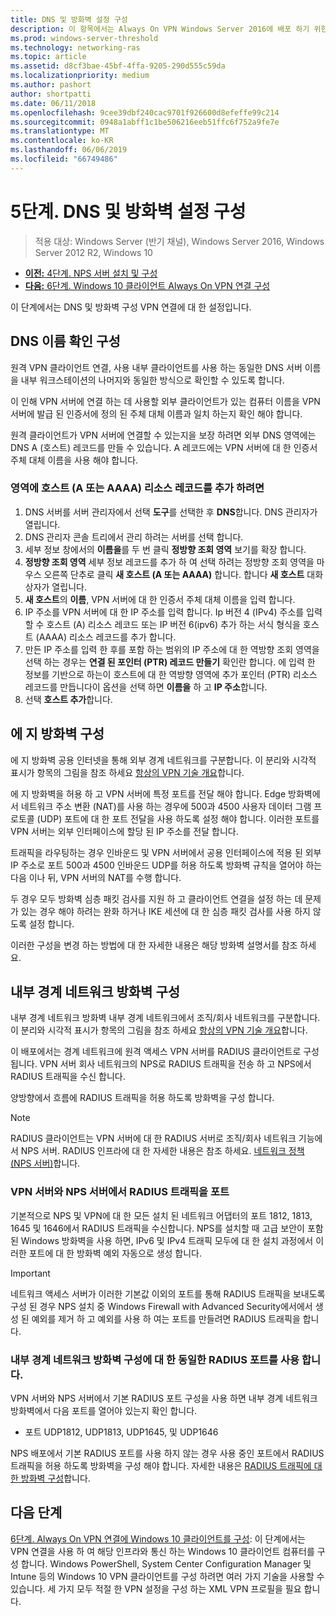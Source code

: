 ```yaml
---
title: DNS 및 방화벽 설정 구성
description: 이 항목에서는 Always On VPN Windows Server 2016에 배포 하기 위한 자세한 지침을 제공 합니다.
ms.prod: windows-server-threshold
ms.technology: networking-ras
ms.topic: article
ms.assetid: d8cf3bae-45bf-4ffa-9205-290d555c59da
ms.localizationpriority: medium
ms.author: pashort
author: shortpatti
ms.date: 06/11/2018
ms.openlocfilehash: 9cee39dbf240cac9701f926600d8efeffe99c214
ms.sourcegitcommit: 0948a1abff1c1be506216eeb51ffc6f752a9fe7e
ms.translationtype: MT
ms.contentlocale: ko-KR
ms.lasthandoff: 06/06/2019
ms.locfileid: "66749486"
---
```

# <a name="step-5-configure-dns-and-firewall-settings"></a>5단계. DNS 및 방화벽 설정 구성

>적용 대상: Windows Server (반기 채널), Windows Server 2016, Windows Server 2012 R2, Windows 10

- [**이전:** 4단계. NPS 서버 설치 및 구성](vpn-deploy-nps.md)
- [**다음:** 6단계. Windows 10 클라이언트 Always On VPN 연결 구성](vpn-deploy-client-vpn-connections.md)

이 단계에서는 DNS 및 방화벽 구성 VPN 연결에 대 한 설정입니다.

## <a name="configure-dns-name-resolution"></a>DNS 이름 확인 구성

원격 VPN 클라이언트 연결, 사용 내부 클라이언트를 사용 하는 동일한 DNS 서버 이름을 내부 워크스테이션의 나머지와 동일한 방식으로 확인할 수 있도록 합니다.

이 인해 VPN 서버에 연결 하는 데 사용할 외부 클라이언트가 있는 컴퓨터 이름을 VPN 서버에 발급 된 인증서에 정의 된 주체 대체 이름과 일치 하는지 확인 해야 합니다.

원격 클라이언트가 VPN 서버에 연결할 수 있는지을 보장 하려면 외부 DNS 영역에는 DNS A (호스트) 레코드를 만들 수 있습니다. A 레코드에는 VPN 서버에 대 한 인증서 주체 대체 이름을 사용 해야 합니다.

### <a name="to-add-a-host-a-or-aaaa-resource-record-to-a-zone"></a>영역에 호스트 (A 또는 AAAA) 리소스 레코드를 추가 하려면

1. DNS 서버를 서버 관리자에서 선택 **도구**를 선택한 후 **DNS**합니다. DNS 관리자가 열립니다.
2. DNS 관리자 콘솔 트리에서 관리 하려는 서버를 선택 합니다.
3. 세부 정보 창에서의 **이름을**를 두 번 클릭 **정방향 조회 영역** 보기를 확장 합니다.
4. **정방향 조회 영역** 세부 정보 레코드를 추가 하 여 선택 하려는 정방향 조회 영역을 마우스 오른쪽 단추로 클릭 **새 호스트 (A 또는 AAAA)** 합니다. 합니다 **새 호스트** 대화 상자가 열립니다.
5. **새 호스트**의 **이름**, VPN 서버에 대 한 인증서 주체 대체 이름을 입력 합니다.
6. IP 주소를 VPN 서버에 대 한 IP 주소를 입력 합니다. Ip 버전 4 (IPv4) 주소를 입력할 수 호스트 (A) 리소스 레코드 또는 IP 버전 6(ipv6) 추가 하는 서식 형식을 호스트 (AAAA) 리소스 레코드를 추가 합니다.
7. 만든 IP 주소를 입력 한 후를 포함 하는 범위의 IP 주소에 대 한 역방향 조회 영역을 선택 하는 경우는 **연결 된 포인터 (PTR) 레코드 만들기** 확인란 합니다.  에 입력 한 정보를 기반으로 하는이 호스트에 대 한 역방향 영역에 추가 포인터 (PTR) 리소스 레코드를 만듭니다이 옵션을 선택 하면 **이름을** 하 고 **IP 주소**합니다.
8. 선택 **호스트 추가**합니다.

## <a name="configure-the-edge-firewall"></a>에 지 방화벽 구성

에 지 방화벽 공용 인터넷을 통해 외부 경계 네트워크를 구분합니다. 이 분리와 시각적 표시가 항목의 그림을 참조 하세요 [항상의 VPN 기술 개요](../always-on-vpn-technology-overview.md)합니다.

에 지 방화벽을 허용 하 고 VPN 서버에 특정 포트를 전달 해야 합니다. Edge 방화벽에서 네트워크 주소 변환 (NAT)를 사용 하는 경우에 500과 4500 사용자 데이터 그램 프로토콜 (UDP) 포트에 대 한 포트 전달을 사용 하도록 설정 해야 합니다. 이러한 포트를 VPN 서버는 외부 인터페이스에 할당 된 IP 주소를 전달 합니다.

트래픽을 라우팅하는 경우 인바운드 및 VPN 서버에서 공용 인터페이스에 적용 된 외부 IP 주소로 포트 500과 4500 인바운드 UDP를 허용 하도록 방화벽 규칙을 열어야 하는 다음 이나 뒤, VPN 서버의 NAT를 수행 합니다.

두 경우 모두 방화벽 심층 패킷 검사를 지원 하 고 클라이언트 연결을 설정 하는 데 문제가 있는 경우 해야 하려는 완화 하거나 IKE 세션에 대 한 심층 패킷 검사를 사용 하지 않도록 설정 합니다.

이러한 구성을 변경 하는 방법에 대 한 자세한 내용은 해당 방화벽 설명서를 참조 하세요.

## <a name="configure-the-internal-perimeter-network-firewall"></a>내부 경계 네트워크 방화벽 구성

내부 경계 네트워크 방화벽 내부 경계 네트워크에서 조직/회사 네트워크를 구분합니다. 이 분리와 시각적 표시가 항목의 그림을 참조 하세요 [항상의 VPN 기술 개요](../always-on-vpn-technology-overview.md)합니다.

이 배포에서는 경계 네트워크에 원격 액세스 VPN 서버를 RADIUS 클라이언트로 구성 됩니다.  VPN 서버 회사 네트워크의 NPS로 RADIUS 트래픽을 전송 하 고 NPS에서 RADIUS 트래픽을 수신 합니다.

양방향에서 흐름에 RADIUS 트래픽을 허용 하도록 방화벽을 구성 합니다.

>[!NOTE]
>RADIUS 클라이언트는 VPN 서버에 대 한 RADIUS 서버로 조직/회사 네트워크 기능에서 NPS 서버. RADIUS 인프라에 대 한 자세한 내용은 참조 하세요. [네트워크 정책 (NPS 서버)](../../../../../networking/technologies/nps/nps-top.md)합니다.

### <a name="radius-traffic-ports-on-the-vpn-server-and-nps-server"></a>VPN 서버와 NPS 서버에서 RADIUS 트래픽을 포트

기본적으로 NPS 및 VPN에 대 한 모든 설치 된 네트워크 어댑터의 포트 1812, 1813, 1645 및 1646에서 RADIUS 트래픽을 수신합니다. NPS를 설치할 때 고급 보안이 포함 된 Windows 방화벽을 사용 하면, IPv6 및 IPv4 트래픽 모두에 대 한 설치 과정에서 이러한 포트에 대 한 방화벽 예외 자동으로 생성 합니다.

>[!IMPORTANT]
>네트워크 액세스 서버가 이러한 기본값 이외의 포트를 통해 RADIUS 트래픽을 보내도록 구성 된 경우 NPS 설치 중 Windows Firewall with Advanced Security에서에서 생성 된 예외를 제거 하 고 예외를 사용 하 여는 포트를 만들려면 RADIUS 트래픽을 합니다.

### <a name="use-the-same-radius-ports-for-the-internal-perimeter-network-firewall-configuration"></a>내부 경계 네트워크 방화벽 구성에 대 한 동일한 RADIUS 포트를 사용 합니다.

VPN 서버와 NPS 서버에서 기본 RADIUS 포트 구성을 사용 하면 내부 경계 네트워크 방화벽에서 다음 포트를 열어야 있는지 확인 합니다.

- 포트 UDP1812, UDP1813, UDP1645, 및 UDP1646

NPS 배포에서 기본 RADIUS 포트를 사용 하지 않는 경우 사용 중인 포트에서 RADIUS 트래픽을 허용 하도록 방화벽을 구성 해야 합니다. 자세한 내용은 [RADIUS 트래픽에 대 한 방화벽 구성](../../../../../networking/technologies/nps/nps-firewalls-configure.md)합니다.

## <a name="next-steps"></a>다음 단계

[6단계. Always On VPN 연결에 Windows 10 클라이언트를 구성](vpn-deploy-client-vpn-connections.md): 이 단계에서는 VPN 연결을 사용 하 여 해당 인프라와 통신 하는 Windows 10 클라이언트 컴퓨터를 구성 합니다. Windows PowerShell, System Center Configuration Manager 및 Intune 등의 Windows 10 VPN 클라이언트를 구성 하려면 여러 가지 기술을 사용할 수 있습니다. 세 가지 모두 적절 한 VPN 설정을 구성 하는 XML VPN 프로필을 필요 합니다.